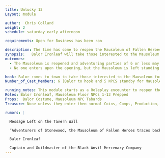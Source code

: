```yaml
---
title: Unlucky 13
Layout: module

author:  Chris Colland
weight: 2
schedule: saturday early afternoon

requirements: Open for Business has been ran

description: The time has come to reopen the Mausoleum of Fallen Heroes. Balor Ironleaf will explain the importance of this Mausoleum and his ancestor dying upon the ground it was built. Rumor has it great treasure awaits those who venture the depths…
synopsis:   Balor Ironleaf will take those interested to the Mausoleum of Fallen Heroes and cast a Dwarven ritual he knows in addition to a Purify Earth cantrip to ward off the malicious spirits guarding the entrance. The Mausoleum of Fallen Heroes is to be opened as a training ground filled with foes from Stonewood past battles, rumor is a great treasure awaits those who can conquer the final Floor in one attempt. It is said that the Mausoleum is a living artifact of the land and may produce items that adventurers need to retrieve for important quests in Stonewood and Woodhaven.
outcomes:  
  - The Mausoleum is reopened and adventuring parties of 6 or less may enter to see how far they can go without exiting.
  - No one enters upon the opening, but the Mausoleum is left standing open for any challengers, nothing can escape it but anyone can enter

hook: Balor comes to town to take those interested to the Mausoleum for its purification and reopening
Number_of_Cast_Members: 6 (Balor to hook and 5 NPCS standby for Mausoleum) 

running_notes: This module starts as a Roleplay encounter to reopen the Mausoleum of Fallen Heroes in Stonewood but can turn into a combat module if they players choose to enter. The Mausoleum will allow 6 adventurers in at once to test their might in the depths. This Mausoleum has a magic training property that makes adventurers into the heroes of legend in Stonewood. There will be 13 floors of monsters with increasing difficulty on each floor. Players will be sent here for various quests to retrieve items with side rooms after defeating a set number of floors
Roles: Balor Ironleaf, Mausoleum Floor NPCs 1-13 Prepped
Props:  Balor Costume, Mausoleum NPC Tabards
Treasure: None unless they enter then normal Coins, Comps, Production, Alchemy

rumors: |

  Message Left on the Tavern Wall

  “Adventurers of Stonewood, the Mausoleum of Fallen Heroes traces back to my ancestor Feaolin Ironleaf when he defeated the great giant Tho’rek the Terrible in ancient Stonewood. Upon his dying breath, Feaolin brought the giant Tho’rek to his final death but fell to his wounds aswell. This breed of giant was only able to be killed by old age or a weapon forged of the land of Stonewood, thus the forging of his weapon Foereaver. The Mausoleum is meant to be a training ground for everything we have faced as a society and a people since Stonewood took its first breath. With ancient Dwarven magics i dont fully understand myself, this structure will change and aid adventurers by producing items they seek magically IF they can traverse the creatures it beholds. Do not worry, nothing can escape its walls. I will explain more at the Market Gather in a few weeks, but the Mausoleum of Fallen Heroes will be reopened for anyone who is brave enough to test their spirit and body against great foes new and old!

  Balor Ironleaf

  Captain and Guildmaster of the Black Anvil Mercenary Company
---
```

